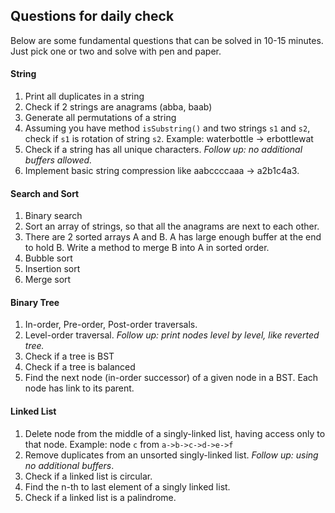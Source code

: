 Questions for daily check
---

Below are some fundamental questions that can be solved in 10-15 minutes.
Just pick one or two and solve with pen and paper.

#### String

1. Print all duplicates in a string
2. Check if 2 strings are anagrams (abba, baab) 
3. Generate all permutations of a string
4. Assuming you have method `isSubstring()` and two strings `s1` and `s2`, check if `s1` is rotation of string `s2`.
  Example: waterbottle -> erbottlewat
5. Check if a string has all unique characters. *Follow up: no additional buffers allowed.*
6. Implement basic string compression like aabccccaaa -> a2b1c4a3.

#### Search and Sort

1. Binary search
2. Sort an array of strings, so that all the anagrams are next to each other.
3. There are 2 sorted arrays A and B. A has large enough buffer at the end to hold B. 
  Write a method to merge B into A in sorted order.
4. Bubble sort
5. Insertion sort
6. Merge sort

#### Binary Tree

1. In-order, Pre-order, Post-order traversals.
2. Level-order traversal. *Follow up: print nodes level by level, like reverted tree.*
3. Check if a tree is BST
4. Check if a tree is balanced
5. Find the next node (in-order successor) of a given node in a BST. Each node has link to its parent.

#### Linked List

1. Delete node from the middle of a singly-linked list, having access only to that node. 
  Example: node `c` from `a->b->c->d->e->f`
2. Remove duplicates from an unsorted singly-linked list. *Follow up: using no additional buffers*.
3. Check if a linked list is circular.
4. Find the n-th to last element of a singly linked list.
5. Check if a linked list is a palindrome.
